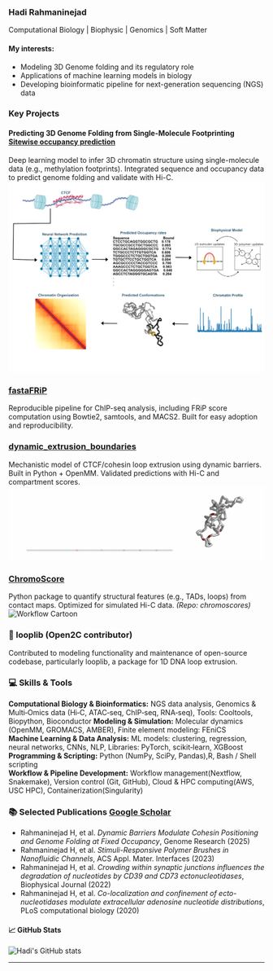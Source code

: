 ### Hadi Rahmaninejad

<!--
**hrahmanin/hrahmanin** is a ✨ _special_ ✨ repository because its `README.md` (this file) appears on your GitHub profile.-->

Computational Biology | Biophysic | Genomics | Soft Matter 



#### My interests:
- Modeling 3D Genome folding and its regulatory role
- Applications of machine learning models in biology
- Developing bioinformatic pipeline for next-generation sequencing (NGS) data
  
 
<!--## 🔬 Research Focus

- **Machine Learning for Genomics:** Developing deep learning models to predict Genome architecture from genomic & epigenomic data
- **3D Genome Organization:** Modeling DNA loop extrusion using polymer physics
- **Molecular Simulations:** Simulating chromatin dynamics in OpenMM to quantify accessory protein impacts on genome structure
- **Multi-omics Pipelines:** Building scalable workflows (Nextflow, Singularity) for Hi‑C, ATAC‑seq & ChIP‑seq data processing-->

### Key Projects
#### Predicting 3D Genome Folding from Single-Molecule Footprinting <!--*(GitHub link coming soon)* [Sitewise occupancy prediction](https://github.com/Fudenberg-Research-Group/OccupancyInputCTCF)--> [Sitewise occupancy prediction](https://github.com/hrahmanin/OccuFold)
Deep learning model to infer 3D chromatin structure using single-molecule data (e.g., methylation footprints). Integrated sequence and occupancy data to predict genome folding and validate with Hi-C.
![Workflow Cartoon](https://github.com/Fudenberg-Research-Group/OccupancyInputCTCF/blob/main/figures/workflowfigurenews.png)

### [fastaFRiP ](https://github.com/Fudenberg-Research-Group/fastaFRiP)
Reproducible pipeline for ChIP-seq analysis, including FRiP score computation using Bowtie2, samtools, and MACS2. Built for easy adoption and reproducibility.

### [dynamic_extrusion_boundaries](https://github.com/Fudenberg-Research-Group/dynamic_extrusion_boundaries)
Mechanistic model of CTCF/cohesin loop extrusion using dynamic barriers. Built in Python + OpenMM. Validated predictions with Hi-C and compartment scores.
![Workflow Cartoon](https://github.com/Fudenberg-Research-Group/dynamic_extrusion_boundaries/blob/main/output/cartoons/cropped_output_mult_seq_bar_combination_size.gif)

### [ChromoScore](https://github.com/hrahmanin/chromoscores)
Python package to quantify structural features (e.g., TADs, loops) from contact maps. Optimized for simulated Hi-C data. *(Repo: chromoscores)*
![Workflow Cartoon](https://github.com/hrahmanin/chromoscores/blob/main/docs/representations.png)

### 🧷 looplib (Open2C contributor)
Contributed to modeling functionality and maintenance of open-source codebase, particularly looplib, a package for 1D DNA loop extrusion.

### 💻 Skills & Tools
**Computational Biology & Bioinformatics:** NGS data analysis, Genomics & Multi‑Omics data (Hi‑C, ATAC‑seq, ChIP‑seq, RNA‑seq), Tools: Cooltools, Biopython, Bioconductor 
**Modeling & Simulation:** Molecular dynamics (OpenMM, GROMACS, AMBER), Finite element modeling: FEniCS  
**Machine Learning & Data Analysis:** ML models: clustering, regression, neural networks, CNNs, NLP, Libraries: PyTorch, scikit‑learn, XGBoost  
**Programming & Scripting:** Python (NumPy, SciPy, Pandas),R, Bash / Shell scripting  
**Workflow & Pipeline Development:** Workflow management(Nextflow, Snakemake), Version control (Git, GitHub), Cloud & HPC computing(AWS, USC HPC), Containerization(Singularity)



### 📚 Selected Publications [Google Scholar](https://scholar.google.com/citations?user=UUYEU4UAAAAJ)

- Rahmaninejad H, et al. *Dynamic Barriers Modulate Cohesin Positioning and Genome Folding at Fixed Occupancy*, Genome Research (2025)  
- Rahmaninejad H, et al. *Stimuli-Responsive Polymer Brushes in Nanofluidic Channels*, ACS Appl. Mater. Interfaces (2023)
- Rahmaninejad H, et al. *Crowding within synaptic junctions influences the degradation of nucleotides by CD39 and CD73 ectonucleotidases*, Biophysical Journal (2022) 
- Rahmaninejad H, et al. *Co-localization and confinement of ecto-nucleotidases modulate extracellular adenosine nucleotide distributions*, PLoS computational biology (2020)

#### 📈 GitHub Stats

![Hadi's GitHub stats](https://github-readme-stats.vercel.app/api?username=hrahmanin&show_icons=true&count_private=true&hide=issues)

---

<!-- ## 🎨 Project Illustrations (Optional)

You can add cartoons/diagrams for each project by placing `.png`, `.svg`, or `.gif` files in your repo and referencing them like this:

```markdown
![ChromoScore Diagram](images/chromoscore_diagram.png)-->

